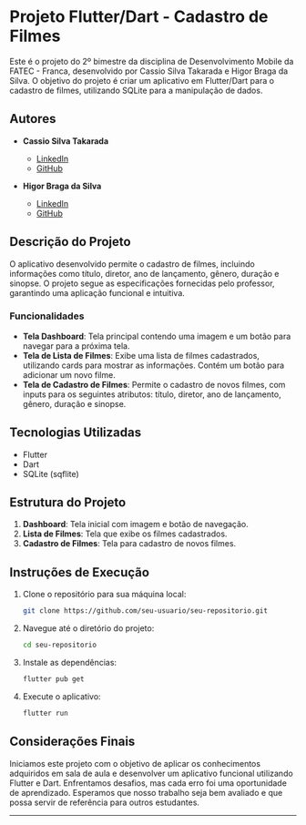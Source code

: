 # Projeto Flutter/Dart - Cadastro de Filmes

Este é o projeto do 2º bimestre da disciplina de Desenvolvimento Mobile da FATEC - Franca, desenvolvido por Cassio Silva Takarada e Higor Braga da Silva. O objetivo do projeto é criar um aplicativo em Flutter/Dart para o cadastro de filmes, utilizando SQLite para a manipulação de dados.

## Autores

- **Cassio Silva Takarada**
  - [LinkedIn](https://www.linkedin.com/in/cassiosilvatakarada7/)
  - [GitHub](https://github.com/cassiotakarada/)

- **Higor Braga da Silva**
  - [LinkedIn](https://www.linkedin.com/in/higor-braga-99010ba1/)
  - [GitHub](https://github.com/BragaHigor)

## Descrição do Projeto

O aplicativo desenvolvido permite o cadastro de filmes, incluindo informações como título, diretor, ano de lançamento, gênero, duração e sinopse. O projeto segue as especificações fornecidas pelo professor, garantindo uma aplicação funcional e intuitiva.

### Funcionalidades

- **Tela Dashboard**: Tela principal contendo uma imagem e um botão para navegar para a próxima tela.
- **Tela de Lista de Filmes**: Exibe uma lista de filmes cadastrados, utilizando cards para mostrar as informações. Contém um botão para adicionar um novo filme.
- **Tela de Cadastro de Filmes**: Permite o cadastro de novos filmes, com inputs para os seguintes atributos: título, diretor, ano de lançamento, gênero, duração e sinopse.

## Tecnologias Utilizadas

- Flutter
- Dart
- SQLite (sqflite)

## Estrutura do Projeto

1. **Dashboard**: Tela inicial com imagem e botão de navegação.
2. **Lista de Filmes**: Tela que exibe os filmes cadastrados.
3. **Cadastro de Filmes**: Tela para cadastro de novos filmes.

## Instruções de Execução

1. Clone o repositório para sua máquina local:
   ```bash
   git clone https://github.com/seu-usuario/seu-repositorio.git

2. Navegue até o diretório do projeto:
   ```bash
   cd seu-repositorio

3. Instale as dependências:
   ```bash
   flutter pub get

4. Execute o aplicativo:
   ```bash
   flutter run

## Considerações Finais

Iniciamos este projeto com o objetivo de aplicar os conhecimentos adquiridos em sala de aula e desenvolver um aplicativo funcional utilizando Flutter e Dart. Enfrentamos desafios, mas cada erro foi uma oportunidade de aprendizado. Esperamos que nosso trabalho seja bem avaliado e que possa servir de referência para outros estudantes.

---
